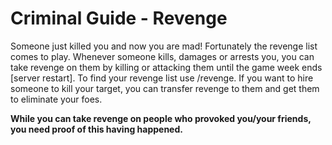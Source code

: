 # Criminal Guide - Revenge
Someone just killed you and now you are mad! Fortunately the revenge list comes to play.
Whenever someone kills, damages or arrests you, you can take revenge on them by killing or attacking them until the game week ends [server restart]. 
To find your revenge list use /revenge. If you want to hire someone to kill your target, you can transfer revenge to them and get them to eliminate your foes. 

**While you can take revenge on people who provoked you/your friends, you need proof of this having happened.**

